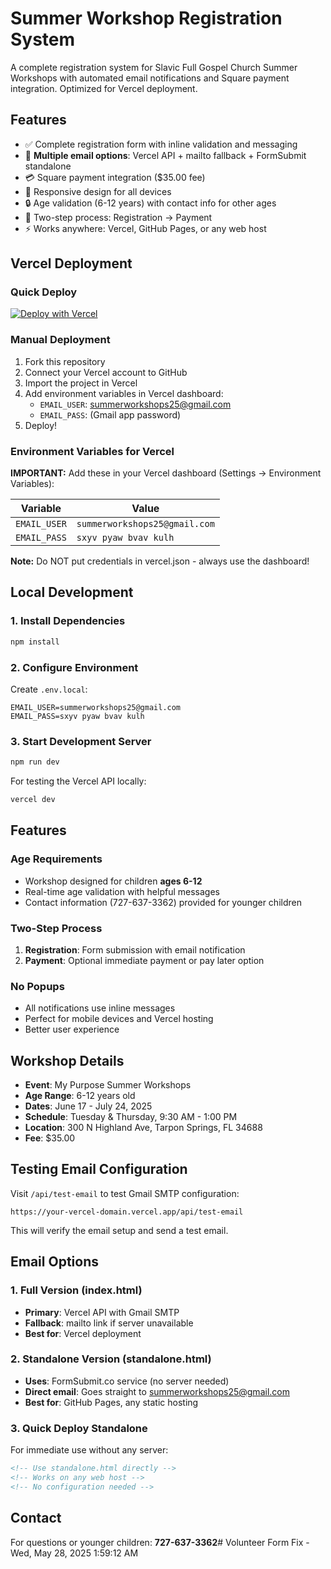 # Summer Workshop Registration System

A complete registration system for Slavic Full Gospel Church Summer Workshops with automated email notifications and Square payment integration. Optimized for Vercel deployment.

## Features

- ✅ Complete registration form with inline validation and messaging
- 📧 **Multiple email options**: Vercel API + mailto fallback + FormSubmit standalone
- 💳 Square payment integration ($35.00 fee)
- 📱 Responsive design for all devices
- 🔒 Age validation (6-12 years) with contact info for other ages
- 🎯 Two-step process: Registration → Payment
- ⚡ Works anywhere: Vercel, GitHub Pages, or any web host

## Vercel Deployment

### Quick Deploy
[![Deploy with Vercel](https://vercel.com/button)](https://vercel.com/new/clone?repository-url=https://github.com/coolpeter2025/Summer-Workshops)

### Manual Deployment
1. Fork this repository
2. Connect your Vercel account to GitHub
3. Import the project in Vercel
4. Add environment variables in Vercel dashboard:
   - `EMAIL_USER`: summerworkshops25@gmail.com
   - `EMAIL_PASS`: (Gmail app password)
5. Deploy!

### Environment Variables for Vercel
**IMPORTANT:** Add these in your Vercel dashboard (Settings → Environment Variables):

| Variable | Value |
|----------|--------|
| `EMAIL_USER` | `summerworkshops25@gmail.com` |
| `EMAIL_PASS` | `sxyv pyaw bvav kulh` |

**Note:** Do NOT put credentials in vercel.json - always use the dashboard!

## Local Development

### 1. Install Dependencies
```bash
npm install
```

### 2. Configure Environment
Create `.env.local`:
```env
EMAIL_USER=summerworkshops25@gmail.com
EMAIL_PASS=sxyv pyaw bvav kulh
```

### 3. Start Development Server
```bash
npm run dev
```

For testing the Vercel API locally:
```bash
vercel dev
```

## Features

### Age Requirements
- Workshop designed for children **ages 6-12**
- Real-time age validation with helpful messages
- Contact information (727-637-3362) provided for younger children

### Two-Step Process
1. **Registration**: Form submission with email notification
2. **Payment**: Optional immediate payment or pay later option

### No Popups
- All notifications use inline messages
- Perfect for mobile devices and Vercel hosting
- Better user experience

## Workshop Details

- **Event**: My Purpose Summer Workshops
- **Age Range**: 6-12 years old
- **Dates**: June 17 - July 24, 2025
- **Schedule**: Tuesday & Thursday, 9:30 AM - 1:00 PM
- **Location**: 300 N Highland Ave, Tarpon Springs, FL 34688
- **Fee**: $35.00

## Testing Email Configuration

Visit `/api/test-email` to test Gmail SMTP configuration:
```
https://your-vercel-domain.vercel.app/api/test-email
```

This will verify the email setup and send a test email.

## Email Options

### 1. Full Version (index.html)
- **Primary**: Vercel API with Gmail SMTP
- **Fallback**: mailto link if server unavailable
- **Best for**: Vercel deployment

### 2. Standalone Version (standalone.html)  
- **Uses**: FormSubmit.co service (no server needed)
- **Direct email**: Goes straight to summerworkshops25@gmail.com
- **Best for**: GitHub Pages, any static hosting

### 3. Quick Deploy Standalone
For immediate use without any server:
```html
<!-- Use standalone.html directly -->
<!-- Works on any web host -->
<!-- No configuration needed -->
```

## Contact

For questions or younger children: **727-637-3362**# Volunteer Form Fix - Wed, May 28, 2025  1:59:12 AM
